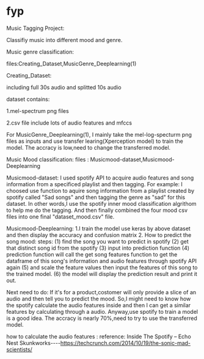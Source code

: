 # fyp
Music Tagging Project:

Classifiy music into different mood and genre.

Music genre classification:

files:Creating_Dataset,MusicGenre_Deeplearning(1)

Creating_Dataset:

including full 30s audio and splitted 10s audio

dataset contains: 

1.mel-spectrum png files

2.csv file include lots of audio features and mfccs

For MusicGenre_Deeplearning(1), I mainly take the mel-log-specturm png files as inputs and use transfer learing(Xperception model) to train the model.
The accracy is low,need to change the transferred model.

Music Mood classification:
files : Musicmood-dataset,Musicmood-Deeplearning

Musicmood-dataset:
I used spotify API to acquire audio features and song information from a specificed playlist and then tagging.
For example:
I choosed use function to aquire song information from a playlist created by spotify called "Sad songs" and then tagging the genre as "sad" for this dataset.
In other words,I use the spotify inner mood classification algrithom to help me do the tagging.
And then finally combined the four mood csv files into one final "dataset_mood.csv" file.

Musicmood-Deeplearning:
1.I train the model use keras by above dataset and then display the accuracy and confusion matrix
2.
How to predict the song mood:
steps:
(1) find the song you want to predict in spotify
(2) get that distinct song id from the spotify
(3) input into prediction function
(4) prediction function will call the get song features function to get the dataframe of this song's information and audio features through spotify API again
(5) and  scale the feature values then input the features of this song to the trained model.
(6) the model will display the prediction result and print it out.

Next need to do:
If it's for a product,costomer will only provide a slice of an audio and then tell you to predict the mood.
So,I might need to know how the spotify calculate the audio features inside and then I can get a similar features by calculating through a audio. 
Anyway,use spotify to train a model is a good idea.
The accracy is nearly 70%,need to try to use the transferred model.


how to calculate the audio features :
reference:
Inside The Spotify – Echo Nest Skunkworks----https://techcrunch.com/2014/10/19/the-sonic-mad-scientists/
 
